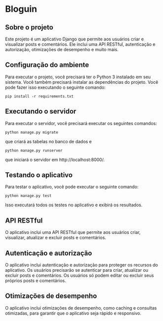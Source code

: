 # Bloguin

## Sobre o projeto
Este projeto é um aplicativo Django que permite aos usuários criar e visualizar posts e comentários. Ele inclui uma API RESTful, autenticação e autorização, otimizações de desempenho e muito mais.

## Configuração do ambiente
Para executar o projeto, você precisará ter o Python 3 instalado em seu sistema. Você também precisará instalar as dependências do projeto. Você pode fazer isso executando o seguinte comando:

```pip install -r requirements.txt```

## Executando o servidor   
Para executar o servidor, você precisará executar os seguintes comandos:

```python manage.py migrate```

que criará as tabelas no banco de dados e

```python manage.py runserver```

que iniciará o servidor em http://localhost:8000/.

## Testando o aplicativo   
Para testar o aplicativo, você pode executar o seguinte comando:

```python manage.py test```

Isso executará todos os testes no aplicativo e exibirá os resultados.

## API RESTful
O aplicativo inclui uma API RESTful que permite aos usuários criar, visualizar, atualizar e excluir posts e comentários. 

## Autenticação e autorização
O aplicativo inclui autenticação e autorização para proteger os recursos do aplicativo. Os usuários precisarão se autenticar para criar, atualizar ou excluir posts e comentários. Os usuários só podem editar ou excluir seus próprios posts e comentários.

## Otimizações de desempenho
O aplicativo inclui otimizações de desempenho, como caching e consultas otimizadas, para garantir que o aplicativo seja rápido e responsivo.
